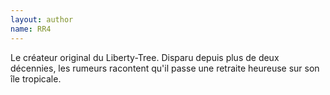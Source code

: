 ```yaml
---
layout: author
name: RR4
---
```


Le créateur original du Liberty-Tree. Disparu depuis plus de deux décennies, les rumeurs racontent qu'il passe une retraite heureuse sur son île tropicale.